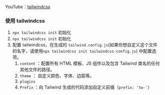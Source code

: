 YouTube：[tailwindcss](https://www.youtube.com/watch?v=lCxcTsOHrjo&ab_channel=DaveGray)


### 使用 tailwindcss
 
 1. `npx tailwindcss init` 初始化
 2. `npx tailwindcss init` 初始化
 3. 配置 tailwindcss，在生成的 `tailwind.config.js`(如果你想自定义这个文件的名字，请使用`npx tailwindcss init tailwindcss-config.js`) 中配置选项。
     1. `content` ：配置所有 HTML 模板、JS 组件以及包含 Tailwind 类名的任何其他文件的路径。
     2. `theme` ： 自定义颜色、字体、边距等。
     3. `plugins`
     4. `Prefix` ：向 Tailwind 生成的代码添加自定义前缀（`prefix: 'tw-'`）
     
